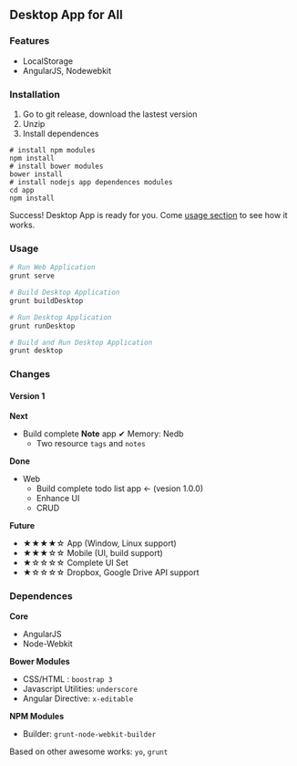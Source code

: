## Desktop App for All

### Features

* LocalStorage
* AngularJS, Nodewebkit

### Installation

1. Go to git release, download the lastest version
2. Unzip
3. Install dependences

```
# install npm modules
npm install
# install bower modules
bower install
# install nodejs app dependences modules 
cd app
npm install 
```

Success! Desktop App is ready for you. Come [usage section](#usage) to see how it works.

### Usage

```sh
# Run Web Application 
grunt serve
```

```sh
# Build Desktop Application 
grunt buildDesktop
```

```sh
# Run Desktop Application 
grunt runDesktop
```

```sh
# Build and Run Desktop Application 
grunt desktop 
```

### Changes

#### Version 1

**Next**

* Build complete **Note** app
	✔ Memory: Nedb
	* Two resource `tags` and `notes`

**Done**

* Web
	* Build complete todo list app <- (vesion 1.0.0)
	* Enhance UI 
	* CRUD

**Future**

* ★★★★☆ App (Window, Linux support)
* ★★★☆☆ Mobile (UI, build support)
* ★☆☆☆☆ Complete UI Set
* ★☆☆☆☆ Dropbox, Google Drive API support 

### Dependences

**Core**

* AngularJS
* Node-Webkit

**Bower Modules**

* CSS/HTML : `boostrap 3`
* Javascript Utilities: `underscore`
* Angular Directive: `x-editable`

**NPM Modules**

* Builder: `grunt-node-webkit-builder`

Based on other awesome works: `yo`, `grunt`
